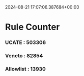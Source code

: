 2024-08-21 17:07:06.387684+00:00
# Rule Counter 
 ### UCATE : 503306

 ### Veneto : 82854

 ### Allowlist : 13930